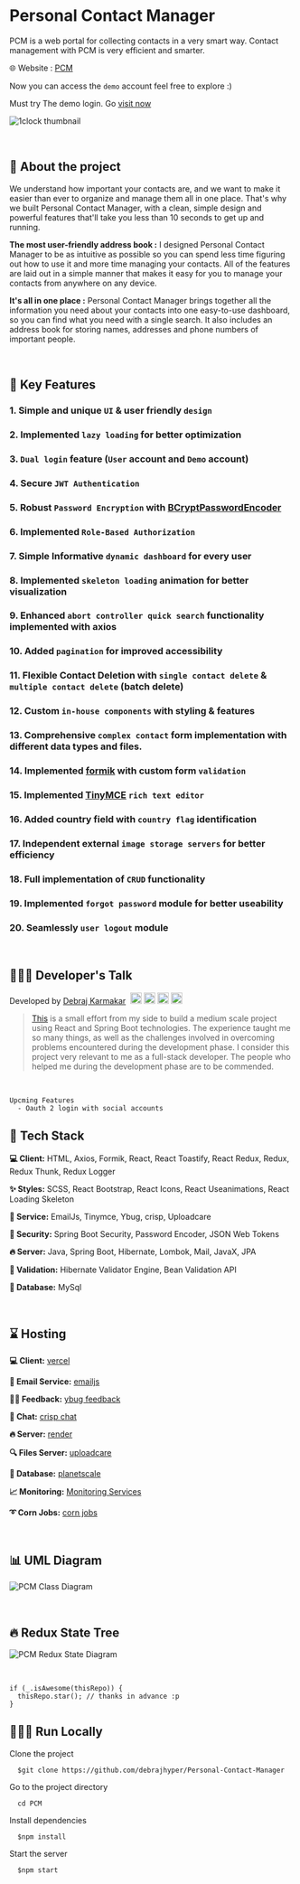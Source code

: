# Personal Contact Manager

PCM is a web portal for collecting contacts in a very smart way. Contact management with PCM is very efficient and smarter.

🌐 Website : [PCM](https://pcm.vercel.app/)

Now you can access the ``demo`` account feel free to explore :)

Must try The demo login. Go [visit now](https://pcm.vercel.app/login)


![1clock thumbnail](./PCM/pcm-frontend/public/template.png)

<br/>

## 📑 About the project
We understand how important your contacts are, and we want to make it easier than ever to organize and manage them all in one place. That's why we built Personal Contact Manager, with a clean, simple design and powerful features that'll take you less than 10 seconds to get up and running.
<br/>

**The most user-friendly address book :**
I designed Personal Contact Manager to be as intuitive as possible so you can spend less time figuring out how to use it and more time managing your contacts. All of the features are laid out in a simple manner that makes it easy for you to manage your contacts from anywhere on any device.
<br/>

**It's all in one place :**
Personal Contact Manager brings together all the information you need about your contacts into one easy-to-use dashboard, so you can find what you need with a single search. It also includes an address book for storing names, addresses and phone numbers of important people.

<br/>

## 🔐 Key Features

### 1. Simple and unique ``UI`` & user friendly ``design``
### 2. Implemented ``lazy loading`` for better optimization
### 3. ``Dual login`` feature (``User`` account and ``Demo`` account)
### 4. Secure ``JWT Authentication``
### 5. Robust ``Password Encryption`` with [BCryptPasswordEncoder](https://docs.spring.io/spring-security/site/docs/current/api/org/springframework/security/crypto/bcrypt/BCryptPasswordEncoder.html)
### 6. Implemented ``Role-Based Authorization``
### 7. Simple Informative ``dynamic dashboard`` for every user
### 8. Implemented ``skeleton loading`` animation for better visualization
### 9. Enhanced ``abort controller quick search`` functionality implemented with axios
### 10. Added ``pagination`` for improved accessibility
### 11. Flexible Contact Deletion with ``single contact delete`` & ``multiple contact delete`` (batch delete)
### 12. Custom ``in-house components`` with styling & features
### 13. Comprehensive ``complex contact`` form implementation with different data types and files.
### 14. Implemented [formik](https://formik.org/) with custom form ``validation``
### 15. Implemented [TinyMCE](https://www.tiny.cloud/) ``rich text editor``
### 16. Added country field with ``country flag`` identification
### 17. Independent external ``image storage servers`` for better efficiency
### 18. Full implementation of ``CRUD`` functionality
### 19. Implemented ``forgot password`` module for better useability
### 20. Seamlessly ``user logout`` module


<br/>

## 👨🏻‍💻 Developer's Talk
Developed by <a href="https://github.com/debrajhyper">Debraj Karmakar</a>
<span style="display:inline-flex; justify-content:space-evenly; width:20%;">
<a href="https://twitter.com/debraj_010">
  <img src="https://cdn.jsdelivr.net/gh/devicons/devicon/icons/twitter/twitter-original.svg" width="20px"/>
</a>
<a href="https://linkedin.com/in/debraj-karmakar-275570199">
  <img src="https://cdn.jsdelivr.net/gh/devicons/devicon/icons/linkedin/linkedin-original.svg" width="20px"/>
</a>
<a href="https://fb.com/debraj.karmakar.923">
  <img src="https://cdn.jsdelivr.net/gh/devicons/devicon/icons/facebook/facebook-original.svg" width="20px"/>
</a>
<a href="https://www.behance.net/debrajkarmakar">
  <img src="https://cdn.jsdelivr.net/gh/devicons/devicon/icons/behance/behance-original.svg" width="20px">
</a>
</span>

><a href="https://pcm.vercel.app/">This</a> is a small effort from my side to build a medium scale project using React and Spring Boot technologies. The experience taught me so many things, as well as the challenges involved in overcoming problems encountered during the development phase. I consider this project very relevant to me as a full-stack developer. The people who helped me during the development phase are to be commended.

<br/>

    Upcming Features
      - Oauth 2 login with social accounts 

## 🚀 Tech Stack

**💻 Client:** HTML, Axios, Formik, React, React Toastify, React Redux, Redux, Redux Thunk, Redux Logger

**✨ Styles:** SCSS, React Bootstrap, React Icons, React Useanimations, React Loading Skeleton

**🔌 Service:** EmailJs, Tinymce, Ybug, crisp, Uploadcare

**🔐 Security:** Spring Boot Security, Password Encoder, JSON Web Tokens

**🔥 Server:** Java, Spring Boot, Hibernate, Lombok, Mail, JavaX, JPA

**🧲 Validation:** Hibernate Validator Engine, Bean Validation API

**📂 Database:** MySql

<br/>

## ⌛ Hosting

**💻 Client:** [vercel](https://vercel.com/debrajhyper/pcm-client)

**📧 Email Service:** [emailjs](https://dashboard.emailjs.com/admin/statistics)

**👏🏻 Feedback:** [ybug feedback](https://ybug.io/dashboard/projects/2x6n422zws7k9k2rvttq/reports)

**🙂 Chat:** [crisp chat](https://app.crisp.chat/website/edbf0bc6-2c54-4ca8-82d7-5dc4eb967c09/inbox)

**🔥 Server:** [render](https://dashboard.render.com/web/srv-ch4gobm4dad97s327np0)

**🔍 Files Server:** [uploadcare](https://app.uploadcare.com/projects/42f221173ddffa4c7a53/files/fa2bc038-fd07-4096-adfc-02c2c54ac46b?limit=100&ordering=-datetime_uploaded)

**📂 Database:** [planetscale](https://app.planetscale.com/debrajkarmakar010/pcm)

**📈 Monitoring:** [Monitoring Services](https://rp60xbp0.status.cron-job.org/)

**➰ Corn Jobs:** [corn jobs](https://console.cron-job.org/dashboard)

<br/>


## 📊 UML Diagram

![PCM Class Diagram](./documents/pcm-class-diagram.png)

<br/>

## 🔥 Redux State Tree

![PCM Redux State Diagram](./documents/Redux_DevTools_state.jpg)

<br/>


```
if (_.isAwesome(thisRepo)) {
  thisRepo.star(); // thanks in advance :p
}
```

## 🏃🏻‍♂️ Run Locally

Clone the project
```
  $git clone https://github.com/debrajhyper/Personal-Contact-Manager
```

Go to the project directory
```
  cd PCM
```

Install dependencies
```
  $npm install
```

Start the server
```
  $npm start
```

<br/>
